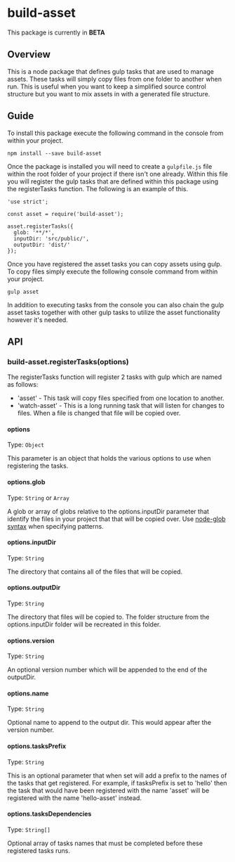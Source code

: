 # build-asset

This package is currently in **BETA**

## Overview
This is a node package that defines gulp tasks that are used to manage assets.
These tasks will simply copy files from one folder to another when run.
This is useful when you want to keep a simplified source control structure but you want
to mix assets in with a generated file structure.

## Guide

To install this package execute the following command in the console from within your project.

```
npm install --save build-asset
```

Once the package is installed you will need to create a `gulpfile.js` file within the root folder of your project if there isn't one already.
Within this file you will register the gulp tasks that are defined within this package using the registerTasks function.  The following is an example of this.

```
'use strict';

const asset = require('build-asset');

asset.registerTasks({
  glob: '**/*',
  inputDir: 'src/public/',
  outputDir: 'dist/'
});
```

Once you have registered the asset tasks you can copy assets using gulp.
To copy files simply execute the following console command from within your project.

```
gulp asset
```

In addition to executing tasks from the console you can also chain the gulp asset tasks together with other gulp tasks to utilize the asset functionality however it's needed.

## API

### build-asset.registerTasks(options)

The registerTasks function will register 2 tasks with gulp which are named as follows:

- 'asset' - This task will copy files specified from one location to another.
- 'watch-asset' - This is a long running task that will listen for changes to files.  When a file is changed that file will be copied over.

#### options

Type: `Object`

This parameter is an object that holds the various options to use when registering the tasks.

#### options.glob

Type: `String` or `Array`

A glob or array of globs relative to the options.inputDir parameter that identify the files in your project that that will be copied over. 
Use [node-glob syntax](https://github.com/isaacs/node-glob) when specifying patterns.

#### options.inputDir

Type: `String`

The directory that contains all of the files that will be copied.

#### options.outputDir

Type: `String`

The directory that files will be copied to.  The folder structure from the options.inputDir folder will be recreated in this folder.

#### options.version

Type: `String`

An optional version number which will be appended to the end of the outputDir.

#### options.name

Type: `String`

Optional name to append to the output dir.  This would appear after the version number.

#### options.tasksPrefix

Type: `String`

This is an optional parameter that when set will add a prefix to the names of the tasks that get registered. For example, if tasksPrefix is set to 'hello' then the task that would have been registered with the name 'asset' will be registered with the name 'hello-asset' instead.

#### options.tasksDependencies

Type: `String[]`

Optional array of tasks names that must be completed before these registered tasks runs.